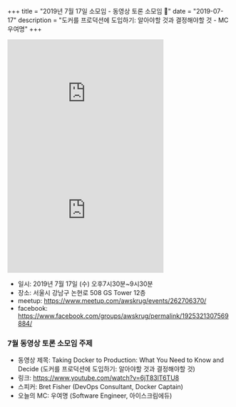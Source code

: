 +++
title = "2019년 7월 17일 소모임 - 동영상 토론 소모임 🎥"
date = "2019-07-17"
description = "도커를 프로덕션에 도입하기: 알아야할 것과 결정해야할 것 - MC 우여명"
+++
<iframe src="https://www.facebook.com/plugins/post.php?href=https%3A%2F%2Fwww.facebook.com%2Fphoto.php%3Ffbid%3D10157210740131827%26set%3Dpcb.1925321307569884%26type%3D3%26theater%26ifg%3D1&width=350&show_text=true&appId=267443750824008&height=262" width="350" height="262" style="border:none;overflow:hidden" scrolling="no" frameborder="0" allowTransparency="true" allow="encrypted-media"></iframe>
<br>
<iframe src="https://www.facebook.com/plugins/post.php?href=https%3A%2F%2Fwww.facebook.com%2Fphoto.php%3Ffbid%3D10157210740271827%26set%3Dpcb.1925321307569884%26type%3D3%26theater%26ifg%3D1&width=350&show_text=true&appId=267443750824008&height=262" width="350" height="262" style="border:none;overflow:hidden" scrolling="no" frameborder="0" allowTransparency="true" allow="encrypted-media"></iframe>
<br>

- 일시: 2019년 7월 17일 (수) 오후7시30분~9시30분
- 장소: 서울시 강남구 논현로 508 GS Tower 12층
- meetup: https://www.meetup.com/awskrug/events/262706370/
- facebook: https://www.facebook.com/groups/awskrug/permalink/1925321307569884/

### 7월 동영상 토론 소모임 주제
- 동영상 제목: Taking Docker to Production: What You Need to Know and Decide (도커를 프로덕션에 도입하기: 알아야할 것과 결정해야할 것)
- 링크: https://www.youtube.com/watch?v=6jT83lT6TU8
- 스피커: Bret Fisher (DevOps Consultant, Docker Captain)
- 오늘의 MC: 우여명 (Software Engineer, 아이스크림에듀)
